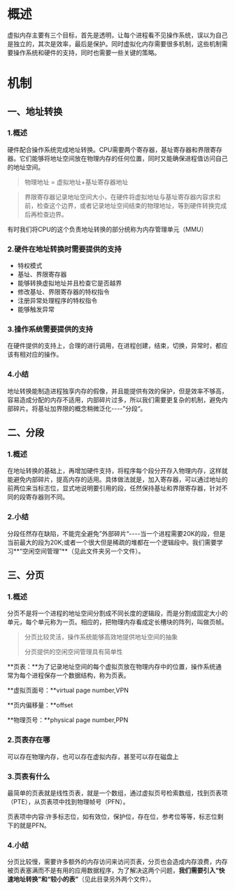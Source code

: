 # 概述

虚拟内存主要有三个目标，首先是透明，让每个进程看不见操作系统，误以为自己是独立的，其次是效率，最后是保护。同时虚拟化内存需要很多机制，这些机制需要操作系统和硬件的支持，同时也需要一些关键的策略。

# 机制

## 一、地址转换

### 1.概述

硬件配合操作系统完成地址转换。CPU需要两个寄存器，基址寄存器和界限寄存器。它们能够将地址空间放在物理内存的任何位置，同时又能确保进程值访问自己的地址空间。

> 物理地址 = 虚拟地址+基址寄存器地址

> 界限寄存器记录地址空间大小，在硬件将虚拟地址与基址寄存器内容求和前，检查这个边界，或者记录地址空间结束的物理地址，等到硬件转换完成后再检查边界。

有时我们将CPU的这个负责地址转换的部分统称为内存管理单元（MMU）

### 2.硬件在地址转换时需要提供的支持

+ 特权模式
+ 基址、界限寄存器
+ 能够转换虚拟地址并且检查它是否越界
+ 修改基址、界限寄存器的特权指令
+ 注册异常处理程序的特权指令
+ 能够触发异常

### 3.操作系统需要提供的支持

在硬件提供的支持上，合理的进行调用，在进程创建，结束，切换，异常时，都应该有相对应的操作。

### 4.小结

地址转换能制造进程独享内存的假像，并且能提供有效的保护，但是效率不够高，容易造成分配的内存不适用，内部碎片过多，所以我们需要更复杂的机制，避免内部碎片。将基址加界限的概念稍微泛化----”分段“。

## 二、分段

### 1.概述

在地址转换的基础上，再增加硬件支持，将程序每个段分开存入物理内存，这样就能避免内部碎片，提高内存的适用。具体做法就是，加入寄存器，可以通过地址的前两位来当标志位，显式地说明要引用的段，任然保持基址和界限寄存器，针对不同的段寄存器则不同。

### 2.小结

分段任然存在缺陷，不能完全避免”外部碎片“----当一个进程需要20K的段，但是当前最大的段为20K;或者一个很大但是稀疏的堆都在一个逻辑段中。我们需要学习**“空闲空间管理”**（见此文件夹另一个文件）。

## 三、分页

### 1.概述

分页不是将一个进程的地址空间分割成不同长度的逻辑段，而是分割成固定大小的单元，每个单元称为一页。相应的，把物理内存看成定长槽块的阵列，叫做页帧。

>分页比较灵活，操作系统能够高效地提供地址空间的抽象
>
>分页提供的空闲空间管理具有简单性

**页表：**为了记录地址空间的每个虚拟页放在物理内存中的位置，操作系统通常为每个进程保存一个数据结构，称为页表。

**虚拟页面号：**virtual page number,VPN

**页内偏移量：**offset

**物理页号：**physical page number,PPN

### 2.页表存在哪

可以存在物理内存，也可以存在虚拟内存，甚至可以存在磁盘上

### 3.页表有什么

最简单的页表就是线性页表，就是一个数组，通过虚拟页号检索数组，找到页表项（PTE），从页表项中找到物理帧号（PFN）。

页表项中内容:许多标志位，如有效位，保护位，存在位，参考位等等，标志位剩下的就是PFN。

### 4.小结

分页比较慢，需要许多额外的内存访问来访问页表，分页也会造成内存浪费，内存被页表塞满而不是有用的应用数据程序，为了解决这两个问题，**我们需要引入“快速地址转换”和“较小的表”**（见此目录另外两个文件）。

